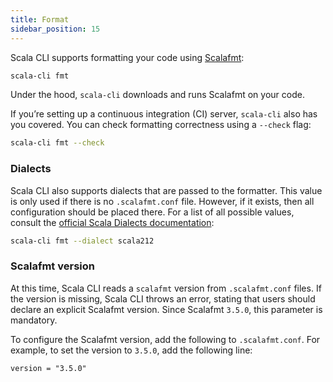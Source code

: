 ```yaml
---
title: Format
sidebar_position: 15
---
```


Scala CLI supports formatting your code using [Scalafmt](https://scalameta.org/scalafmt/):

```bash
scala-cli fmt
```

Under the hood, `scala-cli` downloads and runs Scalafmt on your code.

If you’re setting up a continuous integration (CI) server, `scala-cli` also has you covered.
You can check formatting correctness using a `--check` flag:

```bash
scala-cli fmt --check
```

### Dialects

Scala CLI also supports dialects that are passed to the formatter.
This value is only used if there is no `.scalafmt.conf` file.
However, if it exists, then all configuration should be placed there.
For a list of all possible values, consult the [official Scala Dialects documentation](https://scalameta.org/scalafmt/docs/configuration.html#scala-dialects):

```bash
scala-cli fmt --dialect scala212
```

### Scalafmt version

At this time, Scala CLI reads a `scalafmt` version from `.scalafmt.conf` files. If the version is missing, Scala CLI throws an error, stating that users should declare an explicit Scalafmt version. Since Scalafmt `3.5.0`, this parameter is mandatory.

To configure the Scalafmt version, add the following to `.scalafmt.conf`. For example, to set the version to `3.5.0`, add the following line:

```
version = "3.5.0"
```

